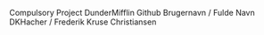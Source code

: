 Compulsory Project DunderMifflin
Github Brugernavn / Fulde Navn
DKHacher          / Frederik Kruse Christiansen  